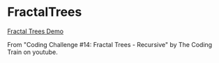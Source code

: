 # FractalTrees

<a href="https://victor-avelar.github.io/fractal-trees/">Fractal Trees Demo</a>

From "Coding Challenge #14: Fractal Trees - Recursive" by The Coding Train on youtube. 
